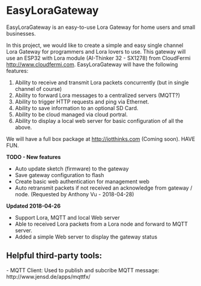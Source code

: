 # EasyLoraGateway
EasyLoraGateway is an easy-to-use Lora Gateway for home users and small businesses.

In this project, we would like to create a simple and easy single channel Lora Gateway for programmers and Lora lovers to use. This gateway will use an ESP32 with Lora module (AI-Thinker 32 - SX1278) from CloudFermi http://www.cloudfermi.com.
EasyLoraGateway will have the following features:
1. Ability to receive and transmit Lora packets concurrently (but in single channel of course)
2. Ability to forward Lora messages to a centralized servers (MQTT?)
3. Ability to trigger HTTP requests and ping via Ethernet.
4. Ability to save information to an optional SD Card.
5. Ability to be cloud managed via cloud portral.
6. Ability to display a local web server for basic configuration of all the above.

We will have a full box package at http://iotthinks.com (Coming soon).
HAVE FUN.

<b>TODO - New features</b>
- Auto update sketch (firmware) to the gateway
- Save gateway configuration to flash
- Create basic web authentication for management web
- Auto retransmit packets if not received an acknowledge from gateway / node. (Requested by Anthony Vu - 2018-04-28)

<b>Updated 2018-04-26</b>
- Support Lora, MQTT and local Web server
- Able to received Lora packets from a Lora node and forward to MQTT server.
- Added a simple Web server to display the gateway status

 
<h2>Helpful third-party tools:</h2>
- MQTT Client: Used to publish and subcribe MQTT message: http://www.jensd.de/apps/mqttfx/
